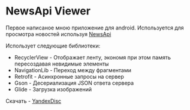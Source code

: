 # NewsApi Viewer
Первое написаное мною приложение для android. Используется для просмотра новостей используя [NewsApi](https://newsapi.org/)

Использует следующие библиотеки:
* RecyclerView - Отображает ленту, экономя при этом память пересоздавая невидимые элементы
* NavigationLib - Переход между фрагментами
* Retrofit - Асинхронные запросы на сервер
* Gson - Десериализация JSON ответа сервера
* Glide - Загрузка изображений

Скачать - [YandexDisc](https://yadi.sk/d/xIJbIlfwMeBmSg)
